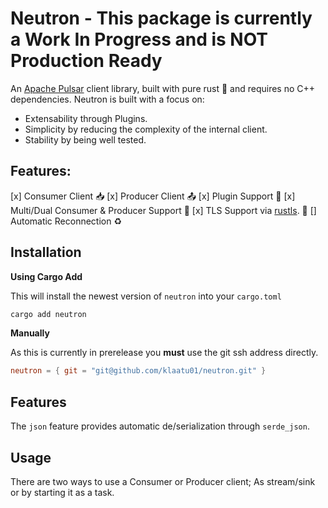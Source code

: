 # Neutron - **This package is currently a Work In Progress and is NOT Production Ready**

An [Apache Pulsar](https://github.com/apache/pulsar) client library, built with pure rust 🦀 and requires no C++ dependencies.
Neutron is built with a focus on:

- Extensability through Plugins.
- Simplicity by reducing the complexity of the internal client.
- Stability by being well tested.

## Features:

[x] Consumer Client 📥
[x] Producer Client 📤
[x] Plugin Support 🔌
[x] Multi/Dual Consumer & Producer Support 🤝
[x] TLS Support via [rustls](https://github.com/rustls/rustls). 🔐
[] Automatic Reconnection ♻️

## Installation

**Using Cargo Add**

This will install the newest version of `neutron` into your `cargo.toml`

```bash
cargo add neutron
```

**Manually**

As this is currently in prerelease you **must** use the git ssh address directly.

```toml
neutron = { git = "git@github.com/klaatu01/neutron.git" }
```

## Features

The `json` feature provides automatic de/serialization through `serde_json`.

## Usage

There are two ways to use a Consumer or Producer client; As stream/sink or by starting it as a task.
